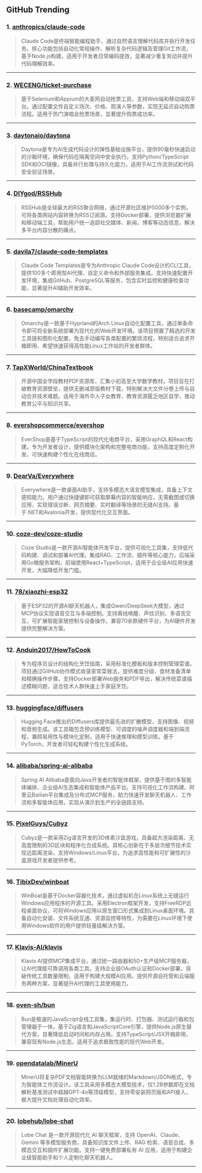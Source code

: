 ## GitHub Trending


### 1. [anthropics/claude-code](https://github.com/anthropics/claude-code)
> Claude Code是终端智能编程助手，通过自然语言理解代码库并执行开发任务。核心功能包括自动化常规操作、解析复杂代码逻辑及管理Git工作流，基于Node.js构建。适用于开发者日常编码提效，显著减少重复劳动并提升代码理解效率。
---

### 2. [WECENG/ticket-purchase](https://github.com/WECENG/ticket-purchase)
> 基于Selenium和Appium的大麦网自动抢票工具，支持Web端和移动端双平台。通过配置文件自定义场次、价格、观演人等参数，实现无延迟自动购票流程。适用于热门演唱会抢票场景，显著提升购票成功率。
---

### 3. [daytonaio/daytona](https://github.com/daytonaio/daytona)
> Daytona是专为AI生成代码设计的弹性基础设施平台，提供90毫秒快速启动的沙箱环境，确保代码在隔离空间中安全执行。支持Python/TypeScript SDK和OCI镜像，具备并行处理与持久化能力，适用于AI工作流测试和代码安全验证场景。
---

### 4. [DIYgod/RSSHub](https://github.com/DIYgod/RSSHub)
> RSSHub是全球最大的RSS聚合网络，通过开源社区维护5000多个实例，可将各类网站内容转换为RSS订阅源。支持Docker部署，提供浏览器扩展和移动端工具，帮助用户统一追踪社交媒体、新闻、博客等动态信息，解决多平台内容分散的痛点。
---

### 5. [davila7/claude-code-templates](https://github.com/davila7/claude-code-templates)
> Claude Code Templates是专为Anthropic Claude Code设计的CLI工具，提供100多个即用型AI代理、自定义命令和外部服务集成。支持快速配置开发环境，集成GitHub、PostgreSQL等服务，包含实时监控和健康检查功能，显著提升AI辅助开发效率。
---

### 6. [basecamp/omarchy](https://github.com/basecamp/omarchy)
> Omarchy是一款基于Hyprland的Arch Linux自动化配置工具，通过单条命令即可将全新系统部署为现代化的Web开发环境。该项目预置了精选的开发工具链和图形化配置，免去手动编写各类配置的繁琐流程，特别适合追求开箱即用、希望快速获得高性能Linux工作站的开发者群体。
---

### 7. [TapXWorld/ChinaTextbook](https://github.com/TapXWorld/ChinaTextbook)
> 开源中国全学段教材PDF资源库，汇集小初高至大学数学教材。项目旨在打破教育资源壁垒，提供无删减原版教材下载，特别解决大文件分卷上传与自动合并技术难题。适用于海外华人子女教育、教育资源匮乏地区自学，推动教育公平与知识共享。
---

### 8. [evershopcommerce/evershop](https://github.com/evershopcommerce/evershop)
> EverShop是基于TypeScript的现代化电商平台，采用GraphQL和React构建。专为开发者设计，提供模块化架构和完整电商功能，支持高度定制化开发，可快速构建个性化在线商店。
---

### 9. [DearVa/Everywhere](https://github.com/DearVa/Everywhere)
> Everywhere是一款桌面AI助手，支持多模态大语言模型集成，具备上下文感知能力。用户通过快捷键即可获取屏幕内容的智能响应，无需截图或切换应用，实现错误诊断、网页摘要、实时翻译等场景的无缝AI支持。基于.NET和Avalonia开发，提供现代化交互界面。
---

### 10. [coze-dev/coze-studio](https://github.com/coze-dev/coze-studio)
> Coze Studio是一款开源AI智能体开发平台，提供可视化工具集，支持低代码构建、调试和部署AI代理。集成RAG、工作流、插件等核心能力，后端采用Go微服务架构，前端使用React+TypeScript，适用于企业级AI应用快速开发，大幅降低开发门槛。
---

### 11. [78/xiaozhi-esp32](https://github.com/78/xiaozhi-esp32)
> 基于ESP32的开源AI聊天机器人，集成Qwen/DeepSeek大模型，通过MCP协议实现语音交互与多端控制。支持离线唤醒、声纹识别、多语言交互，可扩展智能家居控制与设备操作。兼容70余款硬件平台，为AI硬件开发提供完整解决方案。
---

### 12. [Anduin2017/HowToCook](https://github.com/Anduin2017/HowToCook)
> 专为程序员设计的结构化烹饪指南，采用标准化模板和版本控制管理菜谱。项目通过GitHub协作模式收录家常菜做法，提供难度分级、食材准备清单和精确操作步骤。支持Docker部署Web服务和PDF导出，解决传统菜谱描述模糊问题，适合技术人群快速上手家庭烹饪。
---

### 13. [huggingface/diffusers](https://github.com/huggingface/diffusers)
> Hugging Face推出的Diffusers库提供最先进的扩散模型，支持图像、视频和音频生成。该工具箱包含预训练模型、可调度的噪声调度器和端到端流程，兼顾易用性与模块化定制，适用于快速推理和模型训练。基于PyTorch，开发者可轻松构建个性化生成系统。
---

### 14. [alibaba/spring-ai-alibaba](https://github.com/alibaba/spring-ai-alibaba)
> Spring AI Alibaba是面向Java开发者的智能体框架，提供基于图的多智能体编排、企业级AI生态集成和智能体产品平台。支持可视化工作流构建、阿里云Bailian平台集成及分布式MCP服务，助力快速开发聊天机器人、工作流和多智能体应用，实现从演示到生产的全链路支持。
---

### 15. [PixelGuys/Cubyz](https://github.com/PixelGuys/Cubyz)
> Cubyz是一款采用Zig语言开发的3D体素沙盒游戏，具备超大渲染距离、无高度限制的3D区块和程序化合成系统。其核心创新在于多层次细节技术实现远距离渲染，支持Windows/Linux平台，为追求高性能和可扩展性的沙盒游戏开发者提供参考。
---

### 16. [TibixDev/winboat](https://github.com/TibixDev/winboat)
> WinBoat是基于Docker容器化技术，通过虚拟机在Linux系统上无缝运行Windows应用程序的开源工具。采用Electron框架开发，支持FreeRDP远程桌面协议，可将Windows应用以原生窗口形式集成到Linux桌面环境。具备自动化安装、文件系统互通、资源监控等特性，为需要在Linux环境下使用Windows软件的用户提供轻量级解决方案。
---

### 17. [Klavis-AI/klavis](https://github.com/Klavis-AI/klavis)
> Klavis AI提供MCP集成平台，通过统一路由器和50+生产级MCP服务器，让AI代理能可靠调用各类工具。支持企业级OAuth认证和Docker部署，突破传统工具数量限制，适用于构建大规模AI应用。提供开源自托管和云端服务两种方案，显著提升AI代理的工具使用能力。
---

### 18. [oven-sh/bun](https://github.com/oven-sh/bun)
> Bun是极速的JavaScript全栈工具集，集运行时、打包器、测试运行器和包管理器于一体。基于Zig语言和JavaScriptCore引擎，提供Node.js原生替代方案，显著降低启动时间和内存占用。支持TypeScript/JSX开箱即用，兼容现有Node.js生态，适用于追求极致性能的现代Web开发。
---

### 19. [opendatalab/MinerU](https://github.com/opendatalab/MinerU)
> MinerU将复杂PDF文档智能转换为LLM就绪的Markdown/JSON格式，专为智能体工作流设计。该工具采用多模态大模型技术，仅1.2B参数即在文档解析基准测试中超越GPT-4o等顶级模型，支持零安装网页版和API接入，极大提升文档处理自动化效率。
---

### 20. [lobehub/lobe-chat](https://github.com/lobehub/lobe-chat)
> Lobe Chat 是一款开源现代化 AI 聊天框架，支持 OpenAI、Claude、Gemini 等多模型服务商，具备知识库文件上传、RAG 检索、语音合成、多模态交互和插件扩展功能。支持一键免费部署私有 AI 应用，适用于构建企业级智能助手和个人定制化聊天机器人。
---
